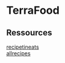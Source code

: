 # TerraFood

## Ressources
[recipetineats](https://www.recipetineats.com/)\
[allrecipes](https://www.allrecipes.com/)